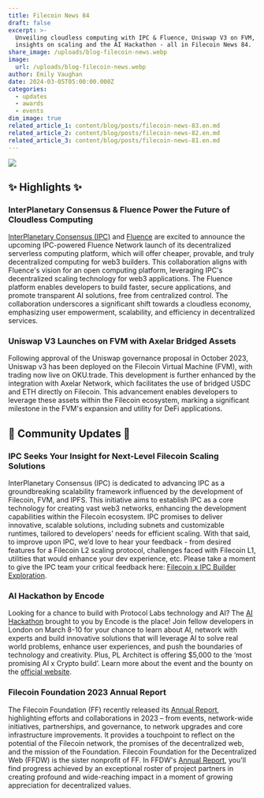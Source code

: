 ```yaml
---
title: Filecoin News 84
draft: false
excerpt: >-
  Unveiling cloudless computing with IPC & Fluence, Uniswap V3 on FVM, plus
  insights on scaling and the AI Hackathon - all in Filecoin News 84.
share_image: /uploads/blog-filecoin-news.webp
image:
  url: /uploads/blog-filecoin-news.webp
author: Emily Vaughan
date: 2024-03-05T05:00:00.000Z
categories:
  - updates
  - awards
  - events
dim_image: true
related_article_1: content/blog/posts/filecoin-news-83.en.md
related_article_2: content/blog/posts/filecoin-news-82.en.md
related_article_3: content/blog/posts/filecoin-news-81.en.md
---
```


![](/uploads/Filecoin-News-84.webp)

## ✨ Highlights ✨

### InterPlanetary Consensus & Fluence Power the Future of Cloudless Computing

[InterPlanetary Consensus (IPC)](http://ipc.space/) and [Fluence](https://fluence.network/) are excited to announce the upcoming IPC-powered Fluence Network launch of its decentralized serverless computing platform, which will offer cheaper, provable, and truly decentralized computing for web3 builders. This collaboration aligns with Fluence's vision for an open computing platform, leveraging IPC's decentralized scaling technology for web3 applications. The Fluence platform enables developers to build faster, secure applications, and promote transparent AI solutions, free from centralized control. The collaboration underscores a significant shift towards a cloudless economy, emphasizing user empowerment, scalability, and efficiency in decentralized services.

### Uniswap V3 Launches on FVM with Axelar Bridged Assets

Following approval of the Uniswap governance proposal in October 2023, Uniswap v3 has been deployed on the Filecoin Virtual Machine (FVM), with trading now live on OKU.trade. This development is further enhanced by the integration with Axelar Network, which facilitates the use of bridged USDC and ETH directly on Filecoin. This advancement enables developers to leverage these assets within the Filecoin ecosystem, marking a significant milestone in the FVM's expansion and utility for DeFi applications.

## 🤝 Community Updates 🤝

### IPC Seeks Your Insight for Next-Level Filecoin Scaling Solutions

InterPlanetary Consensus (IPC) is dedicated to advancing IPC as a groundbreaking scalability framework influenced by the development of Filecoin, FVM, and IPFS. This initiative aims to establish IPC as a core technology for creating vast web3 networks, enhancing the development capabilities within the Filecoin ecosystem. IPC promises to deliver innovative, scalable solutions, including subnets and customizable runtimes, tailored to developers' needs for efficient scaling. With that said, to improve upon IPC, we’d love to hear your feedback - from desired features for a Filecoin L2 scaling protocol, challenges faced with Filecoin L1, utilities that would enhance your dev experience, etc. Please take a moment to give the IPC team your critical feedback here: [Filecoin x IPC Builder Exploration](https://forms.gle/twvPpdqaToxgH6Z28).

### AI Hackathon by Encode

Looking for a chance to build with Protocol Labs technology and AI? The [AI Hackathon](https://www.encode.club/ai-hackathon) brought to you by Encode is the place! Join fellow developers in London on March 8-10 for your chance to learn about AI, network with experts and build innovative solutions that will leverage AI to solve real world problems, enhance user experiences, and push the boundaries of technology and creativity. Plus, PL Architect is offering $5,000 to the ‘most promising AI x Crypto build’. Learn more about the event and the bounty on the [official website](https://www.encode.club/ai-hackathon).

### Filecoin Foundation 2023 Annual Report

The Filecoin Foundation (FF) recently released its [Annual Report](https://fil.org/blog/filecoin-foundation-2023-annual-report/), highlighting efforts and collaborations in 2023 – from events, network-wide initiatives, partnerships, and governance, to network upgrades and core infrastructure improvements. It provides a touchpoint to reflect on the potential of the Filecoin network, the promises of the decentralized web, and the mission of the Foundation. Filecoin Foundation for the Decentralized Web (FFDW) is the sister nonprofit of FF. In FFDW's [Annual Report](https://ffdweb.org/blog/filecoin-foundation-for-the-decentralized-web-2023-annual-report/), you'll find progress achieved by an exceptional roster of project partners in creating profound and wide-reaching impact in a moment of growing appreciation for decentralized values.
